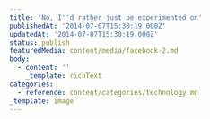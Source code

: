 ```yaml
---
title: 'No, I''d rather just be experimented on'
publishedAt: '2014-07-07T15:30:19.000Z'
updatedAt: '2014-07-07T15:30:19.000Z'
status: publish
featuredMedia: content/media/facebook-2.md
body:
  - content: ''
    _template: richText
categories:
  - reference: content/categories/technology.md
_template: image
---
```



